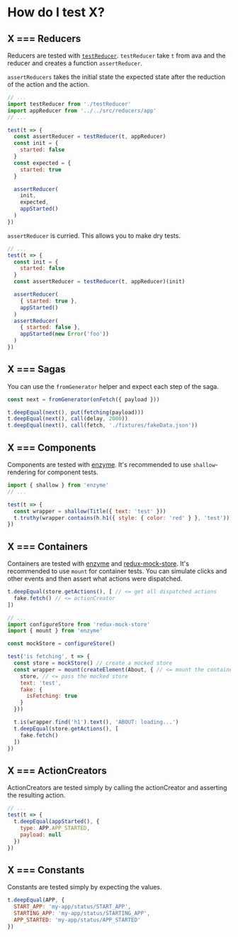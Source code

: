 How do I test X?
================

X === Reducers
--------

Reducers are tested with [`testReducer`](../test/reducers/testReducer).
`testReducer` take `t` from ava and the reducer and creates a function `assertReducer`.

`assertReducers` takes the initial state the expected state after the reduction of the action
and the action.

```js
// ...
import testReducer from './testReducer'
import appReducer from '../../src/reducers/app'
// ...

test(t => {
  const assertReducer = testReducer(t, appReducer)
  const init = {
    started: false
  }
  const expected = {
    started: true
  }

  assertReducer(
    init,
    expected,
    appStarted()
  )
})
```

`assertReducer` is curried. This allows you to make dry tests.

```js
// ...
test(t => {
  const init = {
    started: false
  }
  const assertReducer = testReducer(t, appReducer)(init)

  assertReducer(
    { started: true },
    appStarted()
  )
  assertReducer(
    { started: false },
    appStarted(new Error('foo'))
  )
})
```

X === Sagas
-----------

You can use the `fromGenerator` helper and expect each step of the saga.

```js
const next = fromGenerator(onFetch({ payload }))

t.deepEqual(next(), put(fetching(payload)))
t.deepEqual(next(), call(delay, 2000))
t.deepEqual(next(), call(fetch, './fixtures/fakeData.json'))
```

X === Components
----------

Components are tested with [enzyme](https://github.com/airbnb/enzyme).
It's recommended to use `shallow`-rendering for component tests.

```js
import { shallow } from 'enzyme'
// ...

test(t => {
  const wrapper = shallow(Title({ text: 'test' }))
  t.truthy(wrapper.contains(h.h1({ style: { color: 'red' } }, 'test')))
})
```

X === Containers
----------

Containers are tested with [enzyme](https://github.com/airbnb/enzyme) and [redux-mock-store](https://github.com/arnaudbenard/redux-mock-store).
It's recommended to use `mount` for container tests.
You can simulate clicks and other events and then assert what actions were dispatched.

```js
t.deepEqual(store.getActions(), [ // <= get all dispatched actions
  fake.fetch() // <= actionCreator
])
```

```js
// ...
import configureStore from 'redux-mock-store'
import { mount } from 'enzyme'

const mockStore = configureStore()

test('is fetching', t => {
  const store = mockStore() // create a mocked store
  const wrapper = mount(createElement(About, { // <= mount the container
    store, // <= pass the mocked store
    text: 'test',
    fake: {
      isFetching: true
    }
  }))

  t.is(wrapper.find('h1').text(), 'ABOUT: loading...')
  t.deepEqual(store.getActions(), [
    fake.fetch()
  ])
})
```

X === ActionCreators
--------------------

ActionCreators are tested simply by calling the actionCreator and asserting the resulting action.

```js
// ...
test(t => {
  t.deepEqual(appStarted(), {
    type: APP.APP_STARTED,
    payload: null
  })
})
```

X === Constants
---------------

Constants are tested simply by expecting the values.

```js
t.deepEqual(APP, {
  START_APP: 'my-app/status/START_APP',
  STARTING_APP: 'my-app/status/STARTING_APP',
  APP_STARTED: 'my-app/status/APP_STARTED'
})
```
